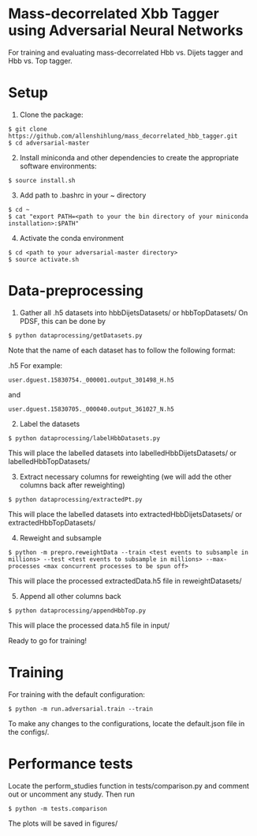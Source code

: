 # Mass-decorrelated Xbb Tagger using Adversarial Neural Networks
For training and evaluating mass-decorrelated Hbb vs. Dijets tagger and Hbb vs. Top tagger.

# Setup
1. Clone the package:
````
$ git clone https://github.com/allenshihlung/mass_decorrelated_hbb_tagger.git
$ cd adversarial-master
````

2. Install miniconda and other dependencies to create the appropriate software environments:
````
$ source install.sh
````

3. Add path to .bashrc in your ~ directory
````
$ cd ~
$ cat "export PATH=<path to your the bin directory of your miniconda installation>:$PATH"
````

4. Activate the conda environment
````
$ cd <path to your adversarial-master directory>
$ source activate.sh
````

# Data-preprocessing
1. Gather all .h5 datasets into hbbDijetsDatasets/ or hbbTopDatasets/ On PDSF, this can be done by
````
$ python dataprocessing/getDatasets.py
````


Note that the name of each dataset has to follow the following format:

<original data source name>_<dsid>_<H if isHbbSamples else N>.h5
For example:
````
user.dguest.15830754._000001.output_301498_H.h5
````
and
````
user.dguest.15830705._000040.output_361027_N.h5
````
  
2. Label the datasets
````
$ python dataprocessing/labelHbbDatasets.py
````
This will place the labelled datasets into labelledHbbDijetsDatasets/ or labelledHbbTopDatasets/

3. Extract necessary columns for reweighting (we will add the other columns back after reweighting)
````
$ python dataprocessing/extractedPt.py
````
This will place the labelled datasets into extractedHbbDijetsDatasets/ or extractedHbbTopDatasets/

4. Reweight and subsample
````
$ python -m prepro.reweightData --train <test events to subsample in millions> --test <test events to subsample in millions> --max-processes <max concurrent processes to be spun off>
````
This will place the processed extractedData.h5 file in reweightDatasets/

5. Append all other columns back
````
$ python dataprocessing/appendHbbTop.py
````
This will place the processed data.h5 file in input/

Ready to go for training!

# Training
For training with the default configuration:
````
$ python -m run.adversarial.train --train
````
To make any changes to the configurations, locate the default.json file in the configs/.

# Performance tests
Locate the perform_studies function in tests/comparison.py and comment out or uncomment any study. Then run
````
$ python -m tests.comparison
````
The plots will be saved in figures/
